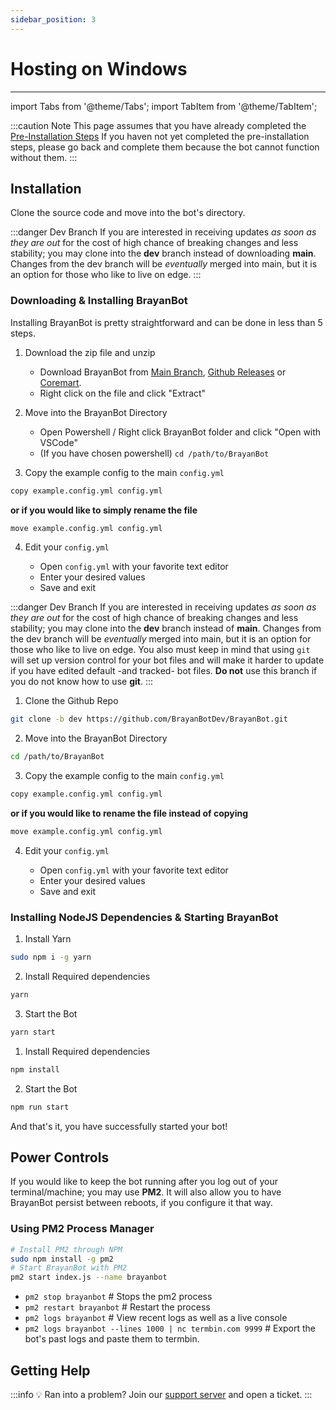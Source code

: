 ```yaml
---
sidebar_position: 3
---
```


# Hosting on Windows
---

import Tabs from '@theme/Tabs';
import TabItem from '@theme/TabItem';

:::caution Note
This page assumes that you have already completed the [Pre-Installation Steps](/docs/setup/pre-installation) If you haven not yet completed the pre-installation steps, please go back and complete them because the bot cannot function without them.
:::
## Installation

Clone the source code and move into the bot's directory.

:::danger Dev Branch
If you are interested in receiving updates *as soon as they are out* for the cost of high chance of breaking changes and less stability; you may clone into the **dev** branch instead of downloading **main**. Changes from the dev branch will be *eventually* merged into main, but it is an option for those who like to live on edge.
:::
### Downloading & Installing BrayanBot

Installing BrayanBot is pretty straightforward and can be done in less than 5 steps.

<Tabs>
<TabItem value="stable" label="Stable">

1. Download the zip file and unzip
    * Download BrayanBot from [Main Branch](https://github.com/BrayanbotDev/BrayanBot/archive/refs/heads/main.zip), [Github Releases](/) or [Coremart](https://coremart.net/resources/brayanbot-the-future.33/).
    * Right click on the file and click "Extract"

2. Move into the BrayanBot Directory
    * Open Powershell / Right click BrayanBot folder and click "Open with VSCode"
    * (If you have chosen powershell) ```cd /path/to/BrayanBot```

3. Copy the example config to the main `config.yml` 

```bash
copy example.config.yml config.yml
```

**or if you would like to simply rename the file**

```bash
move example.config.yml config.yml
```

4. Edit your `config.yml`

    * Open `config.yml` with your favorite text editor
    * Enter your desired values
    * Save and exit

</TabItem>

<TabItem value="Dev" label="Dev">

:::danger Dev Branch
If you are interested in receiving updates *as soon as they are out* for the cost of high chance of breaking changes and less stability; you may clone into the **dev** branch instead of **main**. Changes from the dev branch will be *eventually* merged into main, but it is an option for those who like to live on edge.
You also must keep in mind that using `git` will set up version control for your bot files and will make it harder to update if you have edited default -and tracked- bot files. **Do not** use this branch if you do not know how to use **git**.
:::

1. Clone the Github Repo
```bash
git clone -b dev https://github.com/BrayanBotDev/BrayanBot.git
```

2. Move into the BrayanBot Directory
```bash 
cd /path/to/BrayanBot
```

3. Copy the example config to the main `config.yml` 
```bash
copy example.config.yml config.yml 
```

**or if you would like to rename the file instead of copying**

```bash
move example.config.yml config.yml
```

4. Edit your `config.yml`

    * Open `config.yml` with your favorite text editor
    * Enter your desired values
    * Save and exit

</TabItem>
</Tabs>

### Installing NodeJS Dependencies & Starting BrayanBot

<Tabs>
<TabItem value="yarn" label="Yarn">

1. Install Yarn
```bash
sudo npm i -g yarn
```
2. Install Required dependencies
```bash
yarn
```
3. Start the Bot
```bash
yarn start
```

</TabItem>
<TabItem value="npm" label="NPM">

1. Install Required dependencies
```bash
npm install
```
2. Start the Bot
```bash
npm run start
```

</TabItem>
</Tabs>

And that's it, you have successfully started your bot!

## Power Controls
If you would like to keep the bot running after you log out of your terminal/machine; you may use **PM2**. It will also allow you to have BrayanBot persist between reboots, if you configure it that way.
### Using PM2 Process Manager

```bash
# Install PM2 through NPM
sudo npm install -g pm2
# Start BrayanBot with PM2
pm2 start index.js --name brayanbot
```

- `pm2 stop brayanbot` # Stops the pm2 process
- `pm2 restart brayanbot` # Restart the process
- `pm2 logs brayanbot` # View recent logs as well as a live console
- `pm2 logs brayanbot --lines 1000 | nc termbin.com 9999` # Export the bot's past logs and paste them to termbin.

## Getting Help
:::info 💡 Ran into a problem?
Join our [support server](https://brayanbot.dev/discord) and open a ticket.
:::